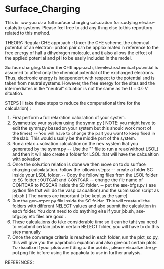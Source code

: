 # Surface_Charging

This is how you do a full surface charging calculation for studying electro-catalytic systems. 
Please feel free to add any thing else to this repository related to this method.

THEORY:
Regular CHE approach : 
Under the CHE scheme, the chemical potential of an electron−proton pair can be approximated in reference to the free energy of half a dihydrogen molecule, and it also allows the effect of the applied potential and pH to be easily included in the model.

Surface charging: 
Under the CHE approach, the electrochemical potential is assumed to affect only the chemical potential of the exchanged electrons. Thus, electronic energy is independent with respect to the potential and is taken from neutral systems. However, the free energy for the sites and the intermediates in the "neutral" situation is not the same as the U = 0.0 V situation.


STEPS ( I take these steps to reduce the computational time for the calculation) : 
1. First perform a full relaxation calculation of your system. 
2. Symmetrize your system using the symm.py ( NOTE: you might have to edit the symm.py based on your system but this should work most of the times)
    -- You will have to change the part you want to keep fixed in the slab. This would usually be the middle part of the system.
3. Run a relax + solvation calculation on the new system that you generated by the symm.py
    -- Use the "" file to run a relax(without LSOL) and then it will also create a folder for LSOL that will have the calcualtion with solvation
4. Once the solvation relation is done we then move on to do surface charging calculatation. Follow the followin steps: 
    -- create a folder SC inside your LSOL folder. 
    -- Copy the following files from the LSOL folder to SC folder : OUTCAR and CONTCAR 
    -- change the file name of CONTCAR to POSCAR inside the SC folder.
    -- put the ase-bfgs.py ( ase python file that will do the vasp calcualtion) and the submission script as job.sh ( The names are important to be kept as the same)
5. Run the gen-scpot.py file inside the SC folder. This will create all the folders with different NELECT valules and also submit the calculation in each folder. You dont need to do anything else if your job.sh, ase-bfgs.py etc files are good .
6. These calculations do take considerable time so it can be taht you need to resubmit certain jobs in certain NELECT folder, you will have to do this step manually.
7. Once the converage criteria is reached in each folder, run the plot_sc.py, this will give you the paprabolic equation and also give out certain plots. To visualize if your plots are fitting to the points , please visualize the g-pot.png file before using the papabola to use in further analysis.


REFERENCES: 

